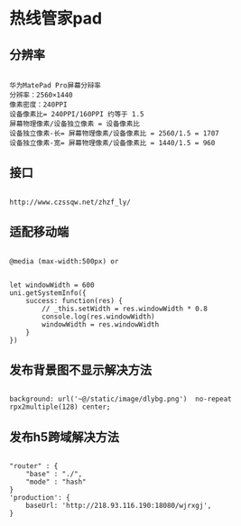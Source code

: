 # 热线管家pad

## 分辨率
<code>
华为MatePad Pro屏幕分辩率
分辨率：2560×1440
像素密度：240PPI
设备像素比= 240PPI/160PPI 约等于 1.5‬
屏幕物理像素/设备独立像素 = 设备像素比
设备独立像素-长= 屏幕物理像素/设备像素比 = 2560/1.5 = 1707
设备独立像素-宽= 屏幕物理像素/设备像素比 = 1440/1.5 = 960
</code>

## 接口
<code>
http://www.czssqw.net/zhzf_ly/
</code>

## 适配移动端
<code>
@media (max-width:500px) or
</code>

<code>
<!-- 获取屏幕宽度 -->
let windowWidth = 600
uni.getSystemInfo({
	success: function(res) {
		// _this.setWidth = res.windowWidth * 0.8
		console.log(res.windowWidth)
		windowWidth = res.windowWidth
	}
})
</code>

## 发布背景图不显示解决方法
<code>
background: url('~@/static/image/dlybg.png')  no-repeat rpx2multiple(128) center;
</code>

## 发布h5跨域解决方法
<code>
"router" : {
	"base" : "./",
	"mode" : "hash"
}
'production': {
	baseUrl: 'http://218.93.116.190:18080/wjrxgj',
}
</code>
